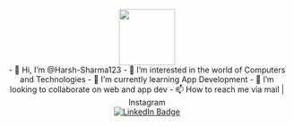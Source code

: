 <div id="header" align="center">
  <img src="https://media.giphy.com/media/M9gbBd9nbDrOTu1Mqx/giphy.gif" width="100"/>
</div>

<div align="center">
    - 👋 Hi, I’m @Harsh-Sharma123
    - 👀 I’m interested in the world of Computers and Technologies
    - 🌱 I’m currently learning App Development
    - 💞️ I’m looking to collaborate on web and app dev
    - 📫 How to reach me via mail | Instagram
</div>
<div id="badges" align="center">
  <a href="https://www.linkedin.com/in/harsh-sharma-a67254195/" target="_blank">
    <img src="https://img.shields.io/badge/LinkedIn-blue?style=for-the-badge&logo=linkedin&logoColor=white" alt="LinkedIn Badge"/>
  </a>
  
</div>

<!---
Harsh-Sharma123/Harsh-Sharma123 is a ✨ special ✨ repository because its `README.md` (this file) appears on your GitHub profile.
You can click the Preview link to take a look at your changes.
--->
